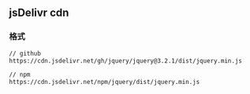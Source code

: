 ## jsDelivr cdn

### 格式
```cmd
// github
https://cdn.jsdelivr.net/gh/jquery/jquery@3.2.1/dist/jquery.min.js

// npm
https://cdn.jsdelivr.net/npm/jquery/dist/jquery.min.js
```
